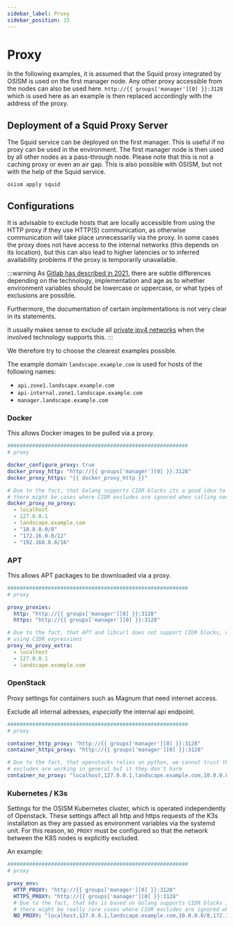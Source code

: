 ```yaml
---
sidebar_label: Proxy
sidebar_position: 15
---
```


# Proxy

In the following examples, it is assumed that the Squid proxy integrated by OSISM
is used on the first manager node. Any other proxy accessible from the nodes can
also be used here. `http://{{ groups['manager'][0] }}:3128` which is used here as an
example is then replaced accordingly with the address of the proxy.

## Deployment of a Squid Proxy Server

The Squid service can be deployed on the first manager. This is useful if no proxy
can be used in the environment. The first manager node is then used by all other nodes
as a pass-through node. Please note that this is not a caching proxy or even an air gap.
This is also possible with OSISM, but not with the help of the Squid service.

```
osism apply squid
```

## Configurations

It is advisable to exclude hosts that are locally accessible from using the HTTP proxy
if they use HTTP(S) communication, as otherwise communication will take place unnecessarily via the
proxy. In some cases the proxy does not have access to the internal networks (this depends on its location),
but this can also lead to higher latencies or to inferred availability problems
if the proxy is temporarily unavailable.

:::warning
As [Gitlab has described in 2021](https://about.gitlab.com/blog/2021/01/27/we-need-to-talk-no-proxy/#no_proxy), there are subtle differences depending on the technology, implementation and age as to whether environment variables should be lowercase or uppercase, or what types of exclusions are possible.

Furthermore, the documentation of certain implementations is not very clear in its statements.

It usually makes sense to exclude all [private ipv4 networks](https://www.rfc-editor.org/rfc/rfc1918) when the involved technology supports this.
:::

We therefore try to choose the clearest examples possible.

The example domain `landscape.example.com` is used for hosts of the following names:

- `api.zone1.landscape.example.com`
- `api-internal.zone1.landscape.example.com`
- `manager.landscape.example.com`

### Docker

This allows Docker images to be pulled via a proxy.

```yaml title="environments/configuration.yml"
##########################################################
# proxy

docker_configure_proxy: true
docker_proxy_http: "http://{{ groups['manager'][0] }}:3128"
docker_proxy_https: "{{ docker_proxy_http }}"

# Due to the fact, that Golang supports CIDR blocks its a good idea to exclude local networks,
# there might be cases where CIDR excludes are ignored when calling non-golang binaries.
docker_proxy_no_proxy:
  - localhost
  - 127.0.0.1
  - landscape.example.com
  - "10.0.0.0/8"
  - "172.16.0.0/12"
  - "192.168.0.0/16"
```

### APT

This allows APT packages to be downloaded via a proxy.

```yaml title="environments/configuration.yml"
##########################################################
# proxy

proxy_proxies:
  http: "http://{{ groups['manager'][0] }}:3128"
  https: "http://{{ groups['manager'][0] }}:3128"

# Due to the fact, that APT and libcurl does not support CIDR blocks, we cannot use global excludes
# using CIDR expressions
proxy_no_proxy_extra:
  - localhost
  - 127.0.0.1
  - landscape.example.com
```

### OpenStack

Proxy settings for containers such as Magnum that need internet access.

Exclude all internal adresses, *especially* the internal api endpoint.

```yaml title="environments/kolla/configuration.yml"
##########################################################
# proxy

container_http_proxy: "http://{{ groups['manager'][0] }}:3128"
container_https_proxy: "http://{{ groups['manager'][0] }}:3128"

# Due to the fact, that openstacks relies on python, we cannot trust that global CIDR 
# excludes are working in general but it they don't harm
container_no_proxy: "localhost,127.0.0.1,landscape.example.com,10.0.0.0/8,172.16.0.0/12,192.168.0.0/16"
```

### Kubernetes / K3s

Settings for the OSISM Kubernetes cluster, which is operated independently of Openstack.
These settings affect all http and https requests of the K3s installation as they are passed as environment variables via the systemd unit.
For this reason, `NO_PROXY` must be configured so that the network between the K8S nodes is explicitly excluded.

An example:
```yaml title="environments/configuration.yml"
##########################################################
# proxy

proxy_env:
  HTTP_PROXY: "http://{{ groups['manager'][0] }}:3128"
  HTTPS_PROXY: "http://{{ groups['manager'][0] }}:3128"
  # Due to the fact, that k8s is based on Golang supports CIDR blocks its a good idea to exclude local networks,
  # there might be really rare cases where CIDR excludes are ignored when calling non-golang binaries.
  NO_PROXY: "localhost,127.0.0.1,landscape.example.com,10.0.0.0/8,172.16.0.0/12,192.168.0.0/16"
```
